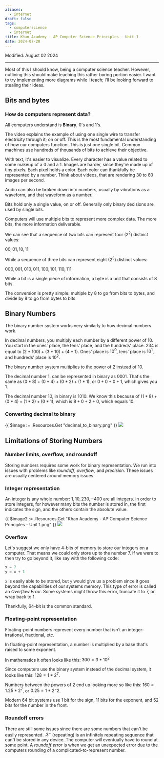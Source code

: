 ```yaml
---
aliases:
  - internet
draft: false
tags:
  - computerscience
  - internet
title: Khan Academy - AP Computer Science Principles - Unit 1
date: 2024-07-20
---
```

Modified: August 02 2024 

-------------------------------------------------------------------------------

Most of this I should know, being a computer science teacher. However, outlining this should make teaching this rather boring portion easier. I want to try implementing more diagrams while I teach; I'll be looking forward to stealing their ideas. 

## Bits and bytes

### How do computers represent data?

All computers understand is **Binary**, 0's and 1's.

The video explains the example of using one single wire to transfer electricity through it; on or off. This is the most fundamental understanding of how our computers function. This is just one single bit. Common machines use hundreds of thousands of bits to achieve their objective.

With text, it's easier to visualize. Every character has a value related to some makeup of a 0 and a 1. Images are harder, since they're made up of tiny pixels. Each pixel holds a color. Each color can thankfully be represented by a number. Think about videos, that are rendering 30 to 60 images per second.

Audio can also be broken down into numbers, usually by vibrations as a waveform, and that waveform as a number.

Bits hold only a single value, on or off. Generally only binary decisions are used by single bits. 

Computers will use multiple bits to represent more complex data. The more bits, the more information deliverable. 

We can see that a sequence of two bits can represent four ($2^2$) distinct values:

$00, 01, 10, 11$

While a sequence of three bits can represent eight ($2^3$) distinct values:

$000, 001, 010, 011, 100, 101, 110, 111$

While a bit is a single piece of information, a byte is a unit that consists of 8 bits.

The conversion is pretty simple: multiple by 8 to go from bits to bytes, and divide by 8 to go from bytes to bits.

## Binary Numbers

The binary number system works very similarly to how decimal numbers work.

In decimal numbers, you multiply each number by a different power of 10. You start in the ones' place, the tens' place, and the hundreds' place. 234 is equal to $(2 * 100) + (3 * 10) + (4 * 1)$. Ones' place is $10^0$, tens' place is $10^1$, and hundreds' place is $10^2$. 

The binary number system multiplies to the power of 2 instead of 10. 

The decimal number 1, can be represented in binary as 0001. That's the same as $(0 * 8) + (0 * 4) + (0 * 2) + (1 * 1)$, or $0 + 0 + 0 + 1$, which gives you 1.

The decimal number 10, in binary is 1010. We know this because of $(1 * 8) + (0 * 4) + (1 * 2) + (0 * 1)$, which is $8 + 0 + 2 + 0$, which equals 10. 


### Converting decimal to binary

{{ $image := .Resources.Get "decimal_to_binary.png" }}
<img src="{{ $image.RelPermalink }}" width="{{ $image.Width }}" height="{{ $image.Height }}">


## Limitations of Storing Numbers

### Number limits, overflow, and roundoff

Storing numbers requires some work for binary representation. We run into issues with problems like *roundoff*, *overflow*, and *precision*. These issues are usually centered around memory issues.

### Integer representation

An integer is any whole number: $1, 10, 230, -400$ are all integers. In order to store integers, for however many bits the number is stored in, the first indicates the sign, and the others contain the absolute value.


{{ $image2 := .Resources.Get "Khan Academy - AP Computer Science Principles - Unit 1.png" }}
<img src="{{ $image2.RelPermalink }}" width="{{ $image.Width }}" height="{{ $image.Height }}">


### Overflow

Let's suggest we only have 4-bits of memory to store our integers on a computer. That means we could only store up to the number 7. If we were to then try to go beyond it, like say with the following code:

```python
x = 7
y = x + 1
```

`x` is easily able to be stored, but `y` would give us a problem since it goes beyond the capabilities of our systems memory. This type of error is called an *Overflow Error*. Some systems might throw this error, truncate it to 7, or wrap back to 1. 

Thankfully, 64-bit is the common standard.

### Floating-point representation

Floating-point numbers represent every number that isn't an integer-irrational, fractional, etc.

In floating-point representation, a number is multiplied by a base that's raised to some exponent.

In mathematics it often looks like this: $300=3*10^2$

Since computers use the binary system instead of the decimal system, it looks like this: $128=1*2^7$.

Numbers between the powers of 2 end up looking more so like this: $160=1.25*2^7$, or $0.25=1*2^-2$.

Modern 64 bit systems use 1 bit for the sign, 11 bits for the exponent, and 52 bits for the number in the front.

### Roundoff errors

There are still some issues since there are some numbers that can't be easily represented. $.3^-$ (repeating) is an infinitely repeating sequence that can't be stored in any device. The computer will eventually have to round at some point. A *roundoff error* is when we get an unexpected error due to the computers rounding of a complicated-to-represent number.
